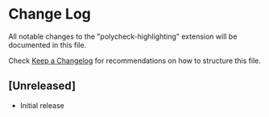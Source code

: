 # Change Log

All notable changes to the "polycheck-highlighting" extension will be documented in this file.

Check [Keep a Changelog](http://keepachangelog.com/) for recommendations on how to structure this file.

## [Unreleased]

- Initial release